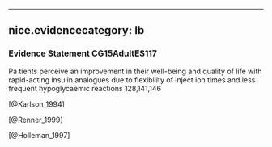 
---
nice.evidencecategory: Ib
---

### Evidence Statement CG15AdultES117
Pa tients perceive an improvement in their well-being and quality of life with rapid-acting insulin analogues due to flexibility of inject ion times and less frequent hypoglycaemic reactions 128,141,146

[@Karlson_1994]

[@Renner_1999]

[@Holleman_1997]

